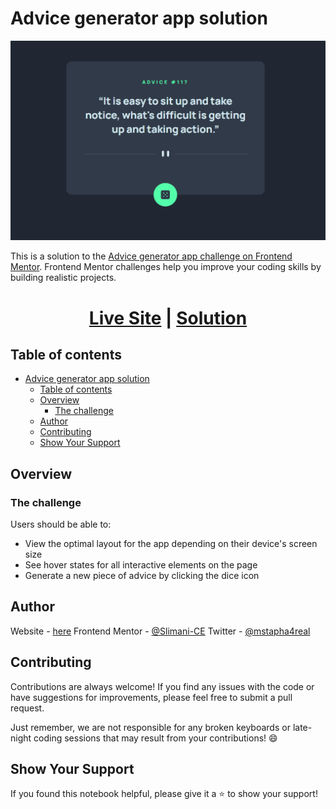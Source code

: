 # Advice generator app solution

![](screenshots/screenshot.png)

This is a solution to the [Advice generator app challenge on Frontend Mentor](https://www.frontendmentor.io/challenges/advice-generator-app-QdUG-13db). Frontend Mentor challenges help you improve your coding skills by building realistic projects.

<h1 style="text-align: center;"><a href="https://slimani-ce.github.io/advice-generator-app">Live Site</a> | <a href="https://github.com/Slimani-CE/advice-generator-app">Solution</a></h1>


## Table of contents

- [Advice generator app solution](#advice-generator-app-solution)
  - [Table of contents](#table-of-contents)
  - [Overview](#overview)
    - [The challenge](#the-challenge)
  - [Author](#author)
  - [Contributing](#contributing)
  - [Show Your Support](#show-your-support)

## Overview

### The challenge

Users should be able to:

- View the optimal layout for the app depending on their device's screen size
- See hover states for all interactive elements on the page
- Generate a new piece of advice by clicking the dice icon

## Author
Website - [here](https://slimani-ce.github.io/)
Frontend Mentor - [@Slimani-CE](https://www.frontendmentor.io/profile/Slimani-CE)
Twitter - [@mstapha4real](https://twitter.com/mstapha4real)

## Contributing
Contributions are always welcome! If you find any issues with the code or have suggestions for improvements, please feel free to submit a pull request.

Just remember, we are not responsible for any broken keyboards or late-night coding sessions that may result from your contributions! 😄

## Show Your Support
If you found this notebook helpful, please give it a ⭐️ to show your support!
